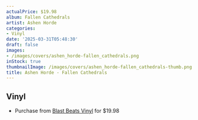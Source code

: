 ```yaml
---
actualPrice: $19.98
album: Fallen Cathedrals
artist: Ashen Horde
categories:
- Vinyl
date: '2025-03-31T05:48:30'
draft: false
images:
- /images/covers/ashen_horde-fallen_cathedrals.png
inStock: true
thumbnailImage: /images/covers/ashen_horde-fallen_cathedrals-thumb.png
title: Ashen Horde - Fallen Cathedrals
---
```


## Vinyl
* Purchase from [Blast Beats Vinyl](https://blastbeatsvinyl.com/products/signed-ashen-horde-fallen-cathedrals-lp-vinyl) for $19.98
